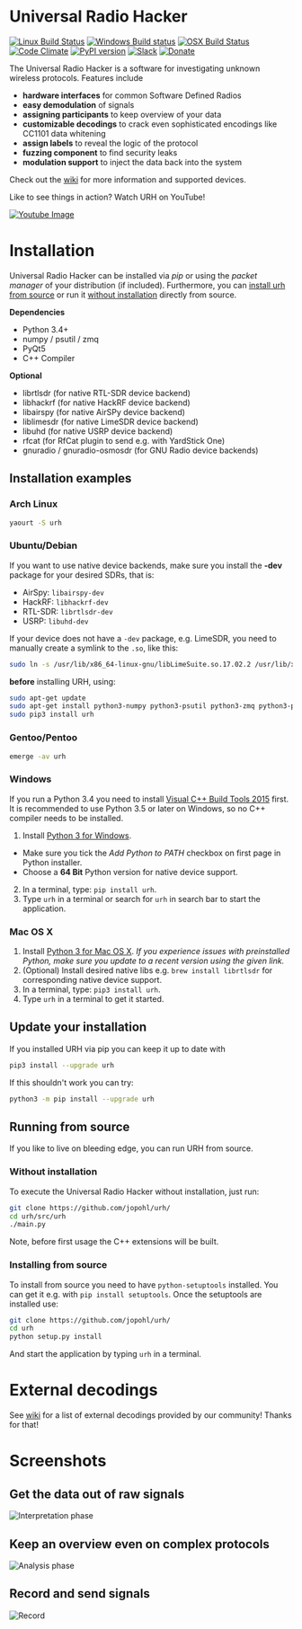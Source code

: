 # Universal Radio Hacker
[![Linux Build Status](https://img.shields.io/travis/jopohl/urh/master.svg?label=Linux)](https://travis-ci.org/jopohl/urh)
[![Windows Build status](https://img.shields.io/appveyor/ci/jopohl/urh/master.svg?label=Windows)](https://ci.appveyor.com/project/jopohl/urh/branch/master)
[![OSX Build Status](https://img.shields.io/circleci/project/github/jopohl/urh/master.svg?label=OSX)](https://circleci.com/gh/jopohl/urh/tree/master)
[![Code Climate](https://codeclimate.com/github/jopohl/urh/badges/gpa.svg)](https://codeclimate.com/github/jopohl/urh)
[![PyPI version](https://badge.fury.io/py/urh.svg)](https://pypi.python.org/pypi/urh)
[![Slack](https://slackinstralsund.herokuapp.com/badge.svg)](https://slackinstralsund.herokuapp.com/)
[![Donate](https://img.shields.io/badge/Donate-PayPal-green.svg)](https://www.paypal.com/cgi-bin/webscr?cmd=_s-xclick&hosted_button_id=6WDFF59DL56Z2)

The Universal Radio Hacker is a software for investigating unknown wireless protocols. Features include

* __hardware interfaces__ for common Software Defined Radios
* __easy demodulation__ of signals
* __assigning participants__ to keep overview of your data
* __customizable decodings__ to crack even sophisticated encodings like CC1101 data whitening
* __assign labels__ to reveal the logic of the protocol
* __fuzzing component__ to find security leaks
* __modulation support__ to inject the data back into the system

Check out the [wiki](https://github.com/jopohl/urh/wiki) for more information and supported devices.

Like to see things in action? Watch URH on YouTube!

[![Youtube Image](http://i.imgur.com/5HGzP2T.png)](https://www.youtube.com/watch?v=kuubkTDAxwA)

# Installation
Universal Radio Hacker can be installed via _pip_ or using the _packet manager_ of your distribution (if included).
Furthermore, you can [install urh from source](#installing-from-source) or run it  [without installation](#without-installation) directly from source.

__Dependencies__
- Python 3.4+
- numpy / psutil / zmq
- PyQt5
- C++ Compiler

__Optional__
- librtlsdr (for native RTL-SDR device backend)
- libhackrf (for native HackRF device backend)
- libairspy (for native AirSPy device backend)
- liblimesdr (for native LimeSDR device backend)
- libuhd (for native USRP device backend)
- rfcat (for RfCat plugin to send e.g. with YardStick One)
- gnuradio / gnuradio-osmosdr (for GNU Radio device backends) 

## Installation examples
### Arch Linux
```bash
yaourt -S urh
```

### Ubuntu/Debian
If you want to use native device backends, make sure you install the __-dev__ package for your desired SDRs, that is:
- AirSpy: ``` libairspy-dev ```
- HackRF: ``` libhackrf-dev ```
- RTL-SDR: ``` librtlsdr-dev  ```
- USRP: ``` libuhd-dev  ```

If your device does not have a ``` -dev ``` package, e.g. LimeSDR, you need to manually create a symlink to the ``` .so ```, like this:
```bash
sudo ln -s /usr/lib/x86_64-linux-gnu/libLimeSuite.so.17.02.2 /usr/lib/x86_64-linux-gnu/libLimeSuite.so
```

__before__ installing URH, using:

```bash
sudo apt-get update
sudo apt-get install python3-numpy python3-psutil python3-zmq python3-pyqt5 g++ libpython3-dev python3-pip
sudo pip3 install urh
```
### Gentoo/Pentoo
```bash
emerge -av urh
```

### Windows
If you run a Python 3.4 you need to install  [Visual C++ Build Tools 2015](http://landinghub.visualstudio.com/visual-cpp-build-tools) first. It is recommended to use Python 3.5 or later on Windows, so no C++ compiler needs to be installed.
1. Install [Python 3 for Windows](https://www.python.org/downloads/windows/).
  - Make sure you tick the _Add Python to PATH_ checkbox on first page in Python installer.
  - Choose a __64 Bit__ Python version for native device support.
2. In a terminal, type: ``` pip install urh ```.
3. Type ``` urh ``` in a terminal or search for ``` urh ``` in search bar to start the application.

### Mac OS X
1. Install [Python 3 for Mac OS X](https://www.python.org/downloads/mac-osx/). 
   _If you experience issues with preinstalled Python, make sure you update to a recent version using the given link._
2. (Optional) Install desired native libs e.g. ``` brew install librtlsdr ``` for 
corresponding native device support.
3. In a terminal, type: ``` pip3 install urh ```.
4. Type ``` urh ``` in a terminal to get it started.

## Update your installation
If you installed URH via pip you can keep it up to date with
```bash
pip3 install --upgrade urh
```
If this shouldn't work you can try:
```bash
python3 -m pip install --upgrade urh
```

## Running from source
If you like to live on bleeding edge, you can run URH from source.

### Without installation
To execute the Universal Radio Hacker without installation, just run:
```bash
git clone https://github.com/jopohl/urh/
cd urh/src/urh
./main.py
```

Note, before first usage the C++ extensions will be built.

### Installing from source
To install from source you need to have ``` python-setuptools ``` installed. You can get it e.g. with ``` pip install setuptools ```. 
Once the setuptools are installed use: 
```bash
git clone https://github.com/jopohl/urh/
cd urh
python setup.py install
```

And start the application by typing ``` urh ``` in a terminal.

# External decodings
See [wiki](https://github.com/jopohl/urh/wiki/External-decodings) for a list of external decodings provided by our community! Thanks for that!

# Screenshots
## Get the data out of raw signals
![Interpretation phase](http://i.imgur.com/Wy17Zv3.png)


## Keep an overview even on complex protocols
 ![Analysis phase](http://i.imgur.com/ubAL3pE.png)

## Record and send signals
 ![Record](http://i.imgur.com/BfQpg23.png)
